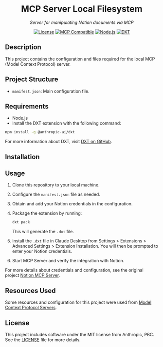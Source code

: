 
<div align="center">
  <h1> MCP Server Local Filesystem</h1>
  <p>
  <em>Server for manipulating Notion documents via MCP</em>
  </p>

  [![License](https://img.shields.io/badge/license-MIT-green.svg)](LICENSE)
  [![MCP Compatible](https://img.shields.io/badge/MCP-Compatible-brightgreen)](https://modelcontextprotocol.io)
  [![Node.js](https://img.shields.io/badge/Node.js-%3E=20.0.0-green)](https://nodejs.org/)
    [![DXT](https://img.shields.io/badge/DXT-%40anthropic--ai%2Fdxt-blue)](https://github.com/anthropics/dxt)

</div>

## Description

This project contains the configuration and files required for the local MCP (Model Context Protocol) server.

## Project Structure

- `manifest.json`: Main configuration file.

## Requirements

- Node.js
- Install the DXT extension with the following command:

```bash
npm install -g @anthropic-ai/dxt
```

For more information about DXT, visit [DXT on GitHub](https://github.com/anthropics/dxt).

## Installation

## Usage

1. Clone this repository to your local machine.
2. Configure the `manifest.json` file as needed.
3. Obtain and add your Notion credentials in the configuration.
4. Package the extension by running:

    ```bash
    dxt pack
    ```

    This will generate the `.dxt` file.

5. Install the `.dxt` file in Claude Desktop from Settings > Extensions > Advanced Settings > Extension Installation. You will then be prompted to enter your Notion credentials.
6. Start MCP Server and verify the integration with Notion.

For more details about credentials and configuration, see the original project [Notion MCP Server](https://github.com/makenotion/notion-mcp-server).

## Resources Used

Some resources and configuration for this project were used from [Model Context Protocol Servers](https://github.com/modelcontextprotocol/servers/tree/main/src/filesystem).

## License

This project includes software under the MIT license from Anthropic, PBC. See the [LICENSE](LICENSE) file for more details.
